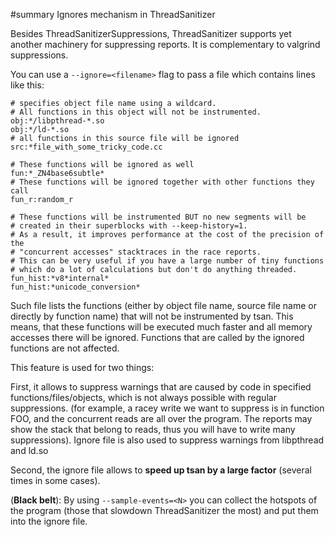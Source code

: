 ﻿#summary Ignores mechanism in ThreadSanitizer

Besides ThreadSanitizerSuppressions,
ThreadSanitizer supports yet another machinery for suppressing reports. It is complementary to valgrind suppressions.

You can use a `--ignore=<filename>` flag to pass a file which contains lines like this:
```
# specifies object file name using a wildcard.
# All functions in this object will not be instrumented.
obj:*/libpthread-*.so
obj:*/ld-*.so
# all functions in this source file will be ignored
src:*file_with_some_tricky_code.cc

# These functions will be ignored as well
fun:*_ZN4base6subtle*
# These functions will be ignored together with other functions they call
fun_r:random_r

# These functions will be instrumented BUT no new segments will be
# created in their superblocks with --keep-history=1.
# As a result, it improves performance at the cost of the precision of the
# "concurrent accesses" stacktraces in the race reports.
# This can be very useful if you have a large number of tiny functions
# which do a lot of calculations but don't do anything threaded.
fun_hist:*v8*internal*
fun_hist:*unicode_conversion*
```

Such file lists the functions (either by object file name, source file name or directly by function name) that will not be instrumented by tsan.
This means, that these functions will be executed much faster and all memory accesses there will be ignored.
Functions that are called by the ignored functions are not affected.

This feature is used for two things:

First, it allows to suppress warnings that are caused by code in specified functions/files/objects,
which is not always possible with regular suppressions.
(for example, a racey write we want to suppress is in function FOO, and the concurrent reads are all over the program.
The reports may show the stack that belong to reads, thus you will have to write many suppressions).
Ignore file is also used to suppress warnings from libpthread and ld.so

Second, the ignore file allows to **speed up tsan by a large factor** (several times in some cases).

(**Black belt**): By using `--sample-events=<N>` you can collect the hotspots of the program
(those that slowdown ThreadSanitizer the most) and put them into the ignore file.